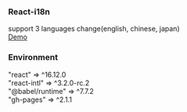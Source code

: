 ### React-i18n

support 3 languages change(english, chinese, japan)<br>
[Demo](https://an-0611.github.io/react-i18n/)<br>

### Environment
  "react" => ^16.12.0<br />
  "react-intl" => ^3.2.0-rc.2<br />
  "@babel/runtime" => ^7.7.2<br />
  "gh-pages" => ^2.1.1<br />
